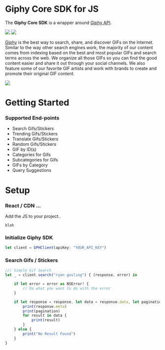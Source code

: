 # Giphy Core SDK for JS

The **Giphy Core SDK** is a wrapper around [Giphy API](https://github.com/Giphy/GiphyAPI).

[![](https://img.shields.io/badge/OS%20X-10.9%2B-lightgrey.svg)]()
[![](https://img.shields.io/badge/iOS-7.0%2B-lightgrey.svg)]()

[Giphy](https://www.giphy.com) is the best way to search, share, and discover GIFs on the Internet. Similar to the way other search engines work, the majority of our content comes from indexing based on the best and most popular GIFs and search terms across the web. We organize all those GIFs so you can find the good content easier and share it out through your social channels. We also feature some of our favorite GIF artists and work with brands to create and promote their original GIF content.

[![](https://media.giphy.com/media/5xaOcLOqNmWHaLeB14I/giphy.gif)]()

# Getting Started

### Supported End-points

* Search Gifs/Stickers
* Trending Gifs/Stickers
* Translate Gifs/Stickers
* Random Gifs/Stickers
* GIF by ID(s)
* Categories for Gifs
* Subcategories for Gifs
* GIFs by Category
* Query Suggestions


# Setup

### React / CDN ...

Add the JS to your project..

```
blah
```

### Initialize Giphy SDK

```javascript
let client = GPHClient(apiKey: "YOUR_API_KEY")
```

### Search Gifs / Stickers

```javascript
/// Simple Gif Search
let _ = client.search("ryan gosling") { (response, error) in

    if let error = error as NSError? {
        // Do what you want to do with the error
    }

    if let response = response, let data = response.data, let pagination = response.pagination {
        print(response.meta)
        print(pagination)
        for result in data {
            print(result)
        }
    } else {
        print("No Result Found")
    }
}
```
